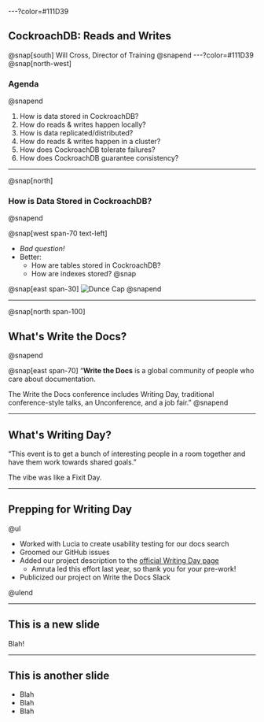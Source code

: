 ---?color=#111D39
## CockroachDB: Reads and Writes
@snap[south]
Will Cross, Director of Training
@snapend
---?color=#111D39
@snap[north-west]
### Agenda
@snapend

1. How is data stored in CockroachDB?
2. How do reads & writes happen locally?
3. How is data replicated/distributed?
4. How do reads & writes happen in a cluster?
5. How does CockroachDB tolerate failures?
6. How does CockroachDB guarantee consistency?
---
@snap[north]
### How is Data Stored in CockroachDB?
@snapend

@snap[west span-70 text-left]
* *Bad question!*
* Better:
  * How are tables stored in CockroachDB?
  * How are indexes stored?
@snap

@snap[east span-30]
![Dunce Cap](https://static.tvtropes.org/pmwiki/pub/images/dunce_hat.jpg)
@snapend

---

@snap[north span-100]
## What's Write the Docs?
@snapend

@snap[east span-70]
“**Write the Docs** is a global community of people who care about documentation.

The Write the Docs conference includes Writing Day, traditional conference-style talks, an Unconference, and a job fair.”
@snapend

---

## What's Writing Day?

“This event is to get a bunch of interesting people in a room together and have them work towards shared goals.”

The vibe was like a Fixit Day.

---

## Prepping for Writing Day

@ul

- Worked with Lucia to create usability testing for our docs search
- Groomed our GitHub issues
- Added our project description to the [official Writing Day page](https://www.writethedocs.org/conf/portland/2019/writing-day/#write-cockroachdb-docs)
    - Amruta led this effort last year, so thank you for your pre-work!
- Publicized our project on Write the Docs Slack

@ulend

---

## This is a new slide

Blah!

---

## This is another slide

- Blah
- Blah
- Blah
